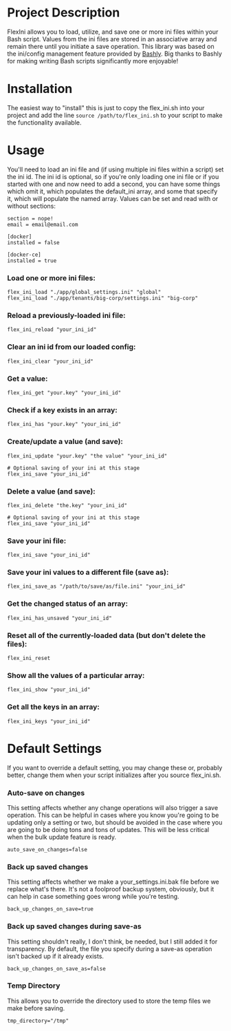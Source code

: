 # Project Description

FlexIni allows you to load, utilize, and save one or more ini files within your Bash script.
Values from the ini files are stored in an associative array and remain there until you initiate a save operation.
This library was based on the ini/config management feature provided by [Bashly](https://github.com/DannyBen/bashly).
Big thanks to Bashly for making writing Bash scripts significantly more enjoyable!

# Installation

The easiest way to "install" this is just to copy the flex_ini.sh into your project and add the line `source /path/to/flex_ini.sh` to your script to make the functionality available.

# Usage

You'll need to load an ini file and (if using multiple ini files within a script) set the ini id.
The ini id is optional, so if you're only loading one ini file or if you started with one and now need to add a second, you can have some things which omit it, which populates the default_ini array, and some that specify it, which will populate the named array.
Values can be set and read with or without sections:

```
section = nope!
email = email@email.com

[docker]
installed = false

[docker-ce]
installed = true
```

### Load one or more ini files:

```
flex_ini_load "./app/global_settings.ini" "global"
flex_ini_load "./app/tenants/big-corp/settings.ini" "big-corp"
```

### Reload a previously-loaded ini file:

```
flex_ini_reload "your_ini_id"
```

### Clear an ini id from our loaded config:

```
flex_ini_clear "your_ini_id"
```

### Get a value:

```
flex_ini_get "your.key" "your_ini_id"
```

### Check if a key exists in an array:

```
flex_ini_has "your.key" "your_ini_id"
```

### Create/update a value (and save):

```
flex_ini_update "your.key" "the value" "your_ini_id"

# Optional saving of your ini at this stage
flex_ini_save "your_ini_id"
```

### Delete a value (and save):

```
flex_ini_delete "the.key" "your_ini_id"

# Optional saving of your ini at this stage
flex_ini_save "your_ini_id"
```

### Save your ini file:

```
flex_ini_save "your_ini_id"
```

### Save your ini values to a different file (save as):

```
flex_ini_save_as "/path/to/save/as/file.ini" "your_ini_id"
```

### Get the changed status of an array:

```
flex_ini_has_unsaved "your_ini_id"
```

### Reset all of the currently-loaded data (but don't delete the files):

```
flex_ini_reset
```

### Show all the values of a particular array:

```
flex_ini_show "your_ini_id"
```

### Get all the keys in an array:

```
flex_ini_keys "your_ini_id"
```

# Default Settings

If you want to override a default setting, you may change these or, probably better, change them when your script initializes after you source flex_ini.sh.

### Auto-save on changes

This setting affects whether any change operations will also trigger a save operation.
This can be helpful in cases where you know you're going to be updating only a setting or two, but should be avoided in the case where you are going to be doing tons and tons of updates.
This will be less critical when the bulk update feature is ready.

```
auto_save_on_changes=false
```

### Back up saved changes

This setting affects whether we make a your_settings.ini.bak file before we replace what's there.
It's not a foolproof backup system, obviously, but it can help in case something goes wrong while you're testing.

```
back_up_changes_on_save=true
```

### Back up saved changes during save-as

This setting shouldn't really, I don't think, be needed, but I still added it for transparency.
By default, the file you specify during a save-as operation isn't backed up if it already exists.

```
back_up_changes_on_save_as=false
```

### Temp Directory

This allows you to override the directory used to store the temp files we make before saving.

```
tmp_directory="/tmp"
```
